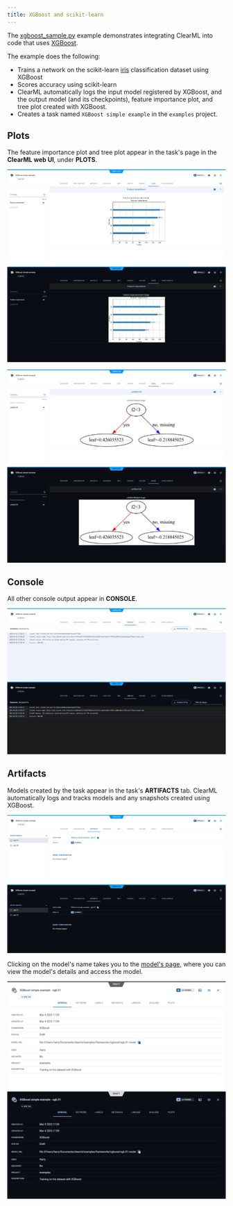 ```yaml
---
title: XGBoost and scikit-learn
---
```


The [xgboost_sample.py](https://github.com/clearml/clearml/blob/master/examples/frameworks/xgboost/xgboost_sample.py) 
example demonstrates integrating ClearML into code that uses [XGBoost](https://xgboost.readthedocs.io/en/stable/). 

The example does the following:
* Trains a network on the scikit-learn [iris](https://scikit-learn.org/stable/modules/generated/sklearn.datasets.load_iris.html#sklearn.datasets.load_iris) 
classification dataset using XGBoost
* Scores accuracy using scikit-learn
* ClearML automatically logs the input model registered by XGBoost, and the output model (and its checkpoints), 
  feature importance plot, and tree plot created with XGBoost. 
* Creates a task named `XGBoost simple example` in the `examples` project.

## Plots

The feature importance plot and tree plot appear in the task's page in the **ClearML web UI**, under 
**PLOTS**.

![Feature importance plot](../../../img/examples_xgboost_sample_06.png#light-mode-only)
![Feature importance plot](../../../img/examples_xgboost_sample_06_dark.png#dark-mode-only)

![Tree plot](../../../img/examples_xgboost_sample_06a.png#light-mode-only)
![Tree plot](../../../img/examples_xgboost_sample_06a_dark.png#dark-mode-only)


## Console

All other console output appear in **CONSOLE**.

![Console log](../../../img/examples_xgboost_sample_05.png#light-mode-only)
![Console log](../../../img/examples_xgboost_sample_05_dark.png#dark-mode-only)

## Artifacts

Models created by the task appear in the task's **ARTIFACTS** tab. ClearML automatically logs and tracks 
models and any snapshots created using XGBoost. 

![Artifacts](../../../img/examples_xgboost_sample_10.png#light-mode-only)
![Artifacts](../../../img/examples_xgboost_sample_10_dark.png#dark-mode-only)

Clicking on the model's name takes you to the [model's page](../../../webapp/webapp_model_viewing.md), where you can 
view the model's details and access the model.

![Model details](../../../img/examples_xgboost_sample_03.png#light-mode-only)
![Model details](../../../img/examples_xgboost_sample_03_dark.png#dark-mode-only)